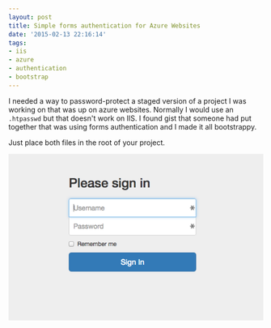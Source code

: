 ```yaml
---
layout: post
title: Simple forms authentication for Azure Websites
date: '2015-02-13 22:16:14'
tags:
- iis
- azure
- authentication
- bootstrap
---
```


I needed a way to password-protect a staged version of a project I was working on that was up on azure websites. Normally I would use an `.htpasswd` but that doesn't work on IIS. I found gist that someone had put together that was using forms authentication and I made it all bootstrappy.

Just place both files in the root of your project.

![bootstrap login form](/content/images/2015/02/bootstrap-auth-1.png)

<script src="https://gist.github.com/augoisms/4e6e2506a366a848d3b3.js"></script>